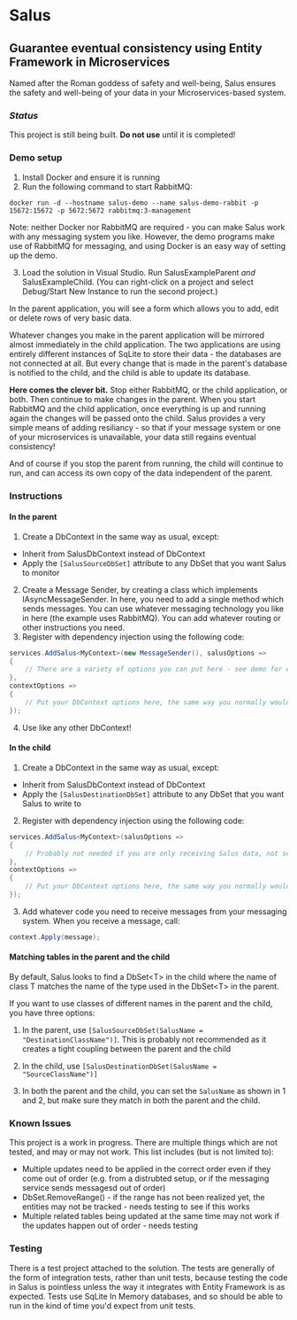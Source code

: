# Salus
## Guarantee eventual consistency using Entity Framework in Microservices 

Named after the Roman goddess of safety and well-being, Salus ensures the safety
and well-being of your data in your Microservices-based system.

### *Status*

This project is still being built. **Do not use** until it is completed!

### Demo setup

1. Install Docker and ensure it is running
2. Run the following command to start RabbitMQ:

```
docker run -d --hostname salus-demo --name salus-demo-rabbit -p 15672:15672 -p 5672:5672 rabbitmq:3-management
```

Note: neither Docker nor RabbitMQ are required - you can make Salus work with any messaging system you like.
However, the demo programs make use of RabbitMQ for messaging, and using Docker is an easy way of setting up the demo.

3. Load the solution in Visual Studio. Run SalusExampleParent _and_ SalusExampleChild. (You can right-click on a project
and select Debug/Start New Instance to run the second project.)

In the parent application, you will see a form which allows you to add, edit or delete rows of very basic data.

Whatever changes you make in the parent application will be mirrored almost immediately in the child application. The
two applications are using entirely different instances of SqLite to store their data - the databases are not connected
at all. But every change that is made in the parent's database is notified to the child, and the child is able to update
its database.

**Here comes the clever bit.** Stop either RabbitMQ, or the child application, or both. Then continue to make changes
in the parent. When you start RabbitMQ and the child application, once everything is up and running again the changes will
be passed onto the child. Salus provides a very simple means of adding resiliancy - so that if your message system or
one of your microservices is unavailable, your data still regains eventual consistency!

And of course if you stop the parent from running, the child will continue to run, and can access its own copy of the 
data independent of the parent.

### Instructions

#### In the parent

1. Create a DbContext in the same way as usual, except:

- Inherit from SalusDbContext instead of DbContext
- Apply the `[SalusSourceDbSet]` attribute to any DbSet that you want Salus to monitor
2. Create a Message Sender, by creating a class which implements IAsyncMessageSender. In here, you need to add a single
method which sends messages. You can use whatever messaging technology you like in here (the example uses RabbitMQ).
You can add whatever routing or other instructions you need.
3. Register with dependency injection using the following code:

```csharp
services.AddSalus<MyContext>(new MessageSender(), salusOptions => 
{
    // There are a variety of options you can put here - see demo for examples
},
contextOptions =>
{
    // Put your DbContext options here, the same way you normally would
});
```

4. Use like any other DbContext!

#### In the child

1. Create a DbContext in the same way as usual, except:

- Inherit from SalusDbContext instead of DbContext
- Apply the `[SalusDestinationDbSet]` attribute to any DbSet that you want Salus to write to
2. Register with dependency injection using the following code:

```csharp
services.AddSalus<MyContext>(salusOptions => 
{
    // Probably not needed if you are only receiving Salus data, not sending
},
contextOptions =>
{
    // Put your DbContext options here, the same way you normally would
});
```

3. Add whatever code you need to receive messages from your messaging system. When you receive a message, call:

```csharp
context.Apply(message);
```

#### Matching tables in the parent and the child

By default, Salus looks to find a DbSet\<T\> in the child where the name of class T matches the name of the type used in the DbSet\<T\> in the parent.

If you want to use classes of different names in the parent and the child, you have three options:

1. In the parent, use `[SalusSourceDbSet(SalusName = "DestinationClassName")]`. This is probably not recommended as it creates
a tight coupling between the parent and the child

2. In the child, use `[SalusDestinationDbSet(SalusName = "SourceClassName")]`
3. In both the parent and the child, you can set the `SalusName` as shown in 1 and 2, but make sure they match in both the parent
and the child.

### Known Issues

This project is a work in progress. There are multiple things which are not tested, and may or may not work. This
list includes (but is not limited to):

- Multiple updates need to be applied in the correct order even if they come out of order (e.g. from a distrubted
setup, or if the messaging service sends messagesd out of order)
- DbSet.RemoveRange() - if the range has not been realized yet, the entities may not be tracked - needs testing to
see if this works
- Multiple related tables being updated at the same time may not work if the updates happen out of order - needs testing

### Testing

There is a test project attached to the solution. The tests are generally of the form of integration tests, rather than unit tests,
because testing the code in Salus is pointless unless the way it integrates with Entity Framework is as expected. Tests use 
SqLite In Memory databases, and so should be able to run in the kind of time you'd expect from unit tests.